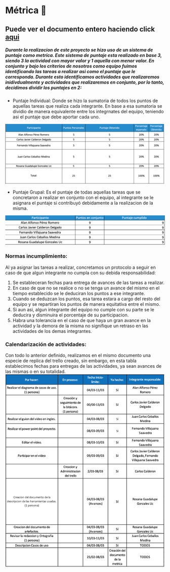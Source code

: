 # Métrica 📝

## Puede ver el documento entero haciendo click [aqui](https://alumnosuady-my.sharepoint.com/:x:/g/personal/a21216388_alumnos_uady_mx/ERhJKxsV3ztHk0CiBnZpTn4B3NDGpsfObqPgtctEUZiPRg?e=IWhjkg)

##### Durante la realizacion de este proyecto se hizo uso de un sistema de puntaje como metrica. Este sistema de puntaje esta realizado en base 3, siendo 3 la actividad con mayor valor y 1 aquella con menor valor. En conjunto y bajo los criterios de nosotros como equipo fuimos identificando las tareas a realizar asi como el puntaje que le corresponda. Durante esto identificamos actividades que realizaremos inidivdualmente y actividades que realizaremos en conjunto, por lo tanto, decidimos dividir los puntajes en 2:
- Puntaje Individual: Donde se hizo la sumatoria de todos los puntos de aquellas tareas que realiza cada integrante. En base a esa sumatoria se dividio de manera equivalente entre los integrnates del equipo, teniendo asi el puntaje que debe aportar cada uno.
<img src="https://github.com/FernandoVS11/Trabajos-PE/blob/a2797b50e46694657c4104fed61cc914ca413560/Primera%20Entrega/Imagenes/puntaje%20individual.png">

- Puntaje Grupal: Es el puntaje de todas aquellas tareas que se concretaron a realizar en conjunto con el equipo, al integrante se le asignara el puntaje si contribuyó debidamente a la realizacion de la misma.
<img src="https://github.com/FernandoVS11/Trabajos-PE/blob/a2797b50e46694657c4104fed61cc914ca413560/Primera%20Entrega/Imagenes/puntaje%20grupal.png">

### Normas incumplimiento:

Al ya asignar las tareas a realizar, concretamos un protocolo a seguir en caso de que algun integrante no cumpla con su debida responsabilidad:
1. Se estableceran fechas para entrega de avances de las tareas a realizar.
2. En caso de que no se realice o no se tenga un avance del mismo en el tiempo establecido se le deduciran los puntos a ese integrante.
3. Cuando se deduzcan los puntos, esa tarea estara a cargo del resto del equipo y se repartiran los puntos de manera equitativa entre el mismo.
4. Si aun asi, algun integrante del equipo no cumple con su parte se le deducira y disminuira el porcentaje de su participacion.
5. Habra una tolerancia en el caso de que haya un gran avance en la actividad y la demora de la misma no signifique un retraso en las actividades de los demas integrantes.

### Calendarización de actividades:
Con todo lo anterior definido, realizamos en el mismo documento una especie de replica del trello creado, sin embargo, en esta tabla establecimos fechas para entregas de las actividades, ya sean avances de las mismas o en su totalidad.
<img src="https://github.com/FernandoVS11/Trabajos-PE/blob/a2797b50e46694657c4104fed61cc914ca413560/Primera%20Entrega/Imagenes/replica%20del%20trello.png">
